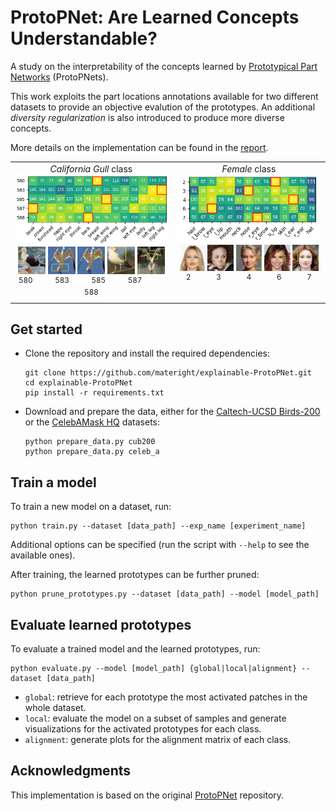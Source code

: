 # ProtoPNet: Are Learned Concepts Understandable?
A study on the interpretability of the concepts learned by [Prototypical Part Networks](https://arxiv.org/abs/1806.10574) (ProtoPNets). 

This work exploits the part locations annotations available for two different datasets to provide an objective evalution of the prototypes. An additional *diversity regularization* is also introduced to produce more diverse concepts. 

More details on the implementation can be found in the [report](report.pdf).

<table>
    <tr align="center">
        <td valign="top">
            <div><i>California Gull</i> class<div>
            <img src="img/cub200/alignment_matrix_prototypes.png" width="100%">
            <br/>
            <img src="img/cub200/1_prototype_580_bbox.jpg" width="18%"/>
            <img src="img/cub200/4_prototype_583_bbox.jpg" width="18%"/>
            <img src="img/cub200/6_prototype_585_bbox.jpg" width="18%"/>
            <img src="img/cub200/8_prototype_587_bbox.jpg" width="18%"/>
            <img src="img/cub200/9_prototype_588_bbox.jpg" width="18%"/>
            <br/>
                             <sup>580</sup><img width="6.5%"/>
            <img width="6.5%"/><sup>583</sup><img width="6.5%"/>
            <img width="6.5%"/><sup>585</sup><img width="6.5%"/>
            <img width="6.5%"/><sup>587</sup><img width="6.5%"/>
            <img width="6.5%"/><sup>588</sup>
        </td>
        <td valign="top">
            <div><i>Female</i> class<div>
            <img src="img/celeb_a/alignment_matrix_prototypes.png" width="100%">
            <br/>
            <img src="img/celeb_a/prototype_2_bbox.jpg" width="18%"/>
            <img src="img/celeb_a/prototype_3_bbox.jpg" width="18%"/>
            <img src="img/celeb_a/prototype_4_bbox.jpg" width="18%"/>
            <img src="img/celeb_a/prototype_6_bbox.jpg" width="18%"/>
            <img src="img/celeb_a/prototype_7_bbox.jpg" width="18%"/>
            <br/>
                             <sup>2</sup><img width="8%"/>
            <img width="8%"/><sup>3</sup><img width="8%"/>
            <img width="8%"/><sup>4</sup><img width="8%"/>
            <img width="8%"/><sup>6</sup><img width="8%"/>
            <img width="8%"/><sup>7</sup>
        </td>
    </tr>
</table>


## Get started
- Clone the repository and install the required dependencies:
    ```shell
    git clone https://github.com/materight/explainable-ProtoPNet.git
    cd explainable-ProtoPNet
    pip install -r requirements.txt
    ```
- Download and prepare the data, either for the [Caltech-UCSD Birds-200](http://www.vision.caltech.edu/datasets/cub_200_2011/) or the [CelebAMask HQ](http://mmlab.ie.cuhk.edu.hk/projects/CelebA/CelebAMask_HQ.html) datasets:
    ```shell
    python prepare_data.py cub200
    python prepare_data.py celeb_a
    ```

## Train a model
To train a new model on a dataset, run:
```shell
python train.py --dataset [data_path] --exp_name [experiment_name]
```
Additional options can be specified (run the script with `--help` to see the available ones).

After training, the learned prototypes can be further pruned:
```shell
python prune_prototypes.py --dataset [data_path] --model [model_path]
```

## Evaluate learned prototypes
To evaluate a trained model and the learned prototypes, run:
```shell
python evaluate.py --model [model_path] {global|local|alignment} --dataset [data_path] 
```
- `global`: retrieve for each prototype the most activated patches in the whole dataset.
- `local`: evaluate the model on a subset of samples and generate visualizations for the activated prototypes for each class.
- `alignment`: generate plots for the alignment matrix of each class.

## Acknowledgments
This implementation is based on the original [ProtoPNet](https://github.com/cfchen-duke/ProtoPNet) repository.
